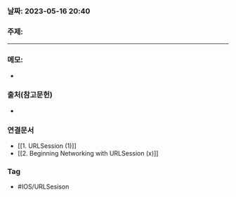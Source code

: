 ### 날짜: 2023-05-16 20:40

### 주제: 
---
### 메모: 
- 

### 출처(참고문헌) 
- 

### 연결문서 
- [[1. URLSession (1)]]
- [[2. Beginning Networking with URLSession (x)]]

### Tag
- #IOS/URLSesison 